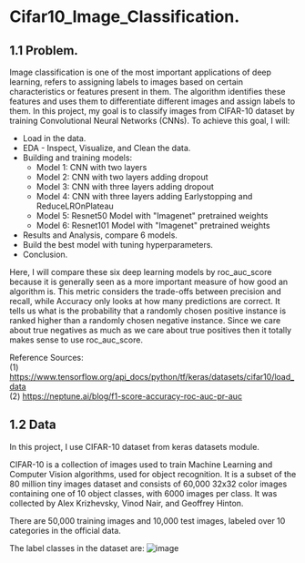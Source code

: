 # Cifar10_Image_Classification. 

## 1.1 Problem. 
Image classification is one of the most important applications of deep learning, refers to assigning labels to images based on certain characteristics or features present in them. The algorithm identifies these features and uses them to differentiate different images and assign labels to them. In this project, my goal is to classify images from CIFAR-10 dataset by training Convolutional Neural Networks (CNNs). To achieve this goal, I will:       
+ Load in the data.       
+ EDA - Inspect, Visualize, and Clean the data.      
+ Building and training models:     
    + Model 1: CNN with two layers 
    + Model 2: CNN with two layers adding dropout    
    + Model 3: CNN with three layers adding dropout 
    + Model 4: CNN with three layers adding Earlystopping and ReduceLROnPlateau 
    + Model 5: Resnet50 Model with "Imagenet" pretrained weights 
    + Model 6: Resnet101 Model with "Imagenet" pretrained weights 
+ Results and Analysis, compare 6 models. 
+ Build the best model with tuning hyperparameters. 
+ Conclusion.    

Here, I will compare these six deep learning models by roc_auc_score because it is generally seen as a more important measure of how good an algorithm is. This metric considers the trade-offs between precision and recall, while Accuracy only looks at how many predictions are correct. It tells us what is the probability that a randomly chosen positive instance is ranked higher than a randomly chosen negative instance. Since we care about true negatives as much as we care about true positives then it totally makes sense to use roc_auc_score. 

Reference Sources:    
(1) https://www.tensorflow.org/api_docs/python/tf/keras/datasets/cifar10/load_data    
(2) https://neptune.ai/blog/f1-score-accuracy-roc-auc-pr-auc 

## 1.2 Data 
In this project, I use CIFAR-10 dataset from keras datasets module.    

CIFAR-10 is a collection of images used to train Machine Learning and Computer Vision algorithms, used for object recognition. It is a subset of the 80 million tiny images dataset and consists of 60,000 32x32 color images containing one of 10 object classes, with 6000 images per class. It was collected by Alex Krizhevsky, Vinod Nair, and Geoffrey Hinton.  

There are 50,000 training images and 10,000 test images, labeled over 10 categories in the official data.  

The label classes in the dataset are: 
![image](https://user-images.githubusercontent.com/63614659/221905625-09e1d667-cc0d-48ca-9e24-9655b64c758b.png)
